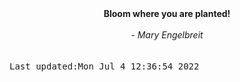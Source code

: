 
<div align="center"><b><span>Bloom where you are planted!</span></b><br><br><i> - Mary Engelbreit</i></div>
<br><br><kbd>Last updated:Mon Jul  4 12:36:54 2022</kbd>